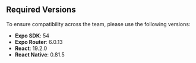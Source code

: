 ## Required Versions

To ensure compatibility across the team, please use the following versions:

- **Expo SDK**: 54
- **Expo Router**: 6.0.13
- **React**: 19.2.0
- **React Native**: 0.81.5
